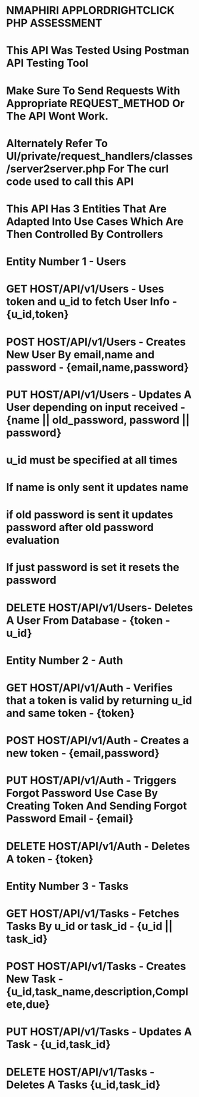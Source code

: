 # NMAPHIRI APPLORDRIGHTCLICK PHP ASSESSMENT
# This API Was Tested Using Postman API Testing Tool
# Make Sure To Send Requests With Appropriate REQUEST_METHOD Or The API Wont Work.
# Alternately Refer To UI/private/request_handlers/classes/server2server.php For The curl code used to call this API
# This API Has 3 Entities That Are Adapted Into Use Cases Which Are Then Controlled By Controllers
# Entity Number 1 - Users
# GET  HOST/API/v1/Users - Uses token and u_id to fetch User Info - {u_id,token}
# POST HOST/API/v1/Users - Creates New User By email,name and password - {email,name,password}
# PUT  HOST/API/v1/Users - Updates A User depending on input received - {name || old_password, password || password}
#                          u_id must be specified at all times
#                          If name is only sent it updates name
#                          if old password is sent it updates password after old password evaluation
#                          If just password is set it resets the password
# DELETE HOST/API/v1/Users- Deletes A User From Database - {token - u_id}
# 
# Entity Number 2 - Auth
# GET  HOST/API/v1/Auth - Verifies that a token is valid by returning u_id and same token - {token}
# POST HOST/API/v1/Auth - Creates a new token - {email,password}
# PUT  HOST/API/v1/Auth - Triggers Forgot Password Use Case By Creating Token And Sending Forgot Password Email - {email}
# DELETE HOST/API/v1/Auth - Deletes A token - {token}
# 
# Entity Number 3 - Tasks
# GET  HOST/API/v1/Tasks - Fetches Tasks By u_id or task_id - {u_id || task_id}
# POST HOST/API/v1/Tasks - Creates New Task - {u_id,task_name,description,Complete,due}
# PUT  HOST/API/v1/Tasks - Updates A Task - {u_id,task_id}
# DELETE HOST/API/v1/Tasks - Deletes A Tasks {u_id,task_id}